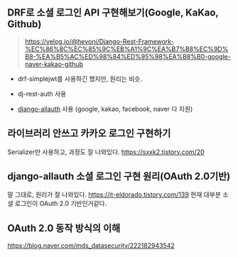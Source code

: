 ## DRF로 소셜 로그인 API 구현해보기(Google, KaKao, Github)

> https://velog.io/@heyoni/Django-Rest-Framework-%EC%86%8C%EC%85%9C%EB%A1%9C%EA%B7%B8%EC%9D%B8-%EA%B5%AC%ED%98%84%ED%95%98%EA%B8%B0-google-naver-kakao-github

- drf-simplejwt를 사용하긴 했지만, 원리는 비슷.

- dj-rest-auth 사용

- [django-allauth](https://docs.allauth.org/en/latest/socialaccount/providers/index.html) 사용
  (google, kakao, facebook, naver 다 지원)

## 라이브러리 안쓰고 카카오 로그인 구현하기

Serializer만 사용하고, 과정도 잘 나와있다.
https://sxxk2.tistory.com/20

## django-allauth 소셜 로그인 구현 원리(OAuth 2.0기반)

말 그대로, 원리가 잘 나와있다.
https://it-eldorado.tistory.com/139
현재 대부분 소셜 로그인이 OAuth 2.0 기반인거같다.

## OAuth 2.0 동작 방식의 이해

https://blog.naver.com/mds_datasecurity/222182943542
